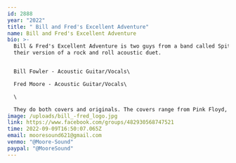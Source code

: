 ```yaml
---
id: 2888
year: "2022"
title: " Bill and Fred's Excellent Adventure"
name: Bill and Fred's Excellent Adventure
bio: >-
  Bill & Fred's Excellent Adventure is two guys from a band called Spitune doing
  their version of a rock and roll acoustic duet.


  Bill Fowler - Acoustic Guitar/Vocals\

  Fred Moore - Acoustic Guitar/Vocals\

  \

  They do both covers and originals. The covers range from Pink Floyd, Grateful Dead, Bob Dylan, Doobie Brothers, Simon & Garfunkle, Jethro Tull, David Bowie, Willie Nelson, and Frank Zappa. Just to name a few. They have also been described as a comedy act. Technically not true but when these dudes get going the comedy just kind of happens. It usually involves audience members in some way. Plus you never know who will sit in or be playing with them.  Basically, anything can happen at a Bill & Fred show. Everyone always has an EXCELLENT time! Come check them out
image: /uploads/bill_-fred_logo.jpg
link: https://www.facebook.com/groups/482930568747521
time: 2022-09-09T16:50:07.065Z
email: mooresound621@gmail.com
venmo: "@Moore-Sound"
paypal: "@MooreSound"
---
```

